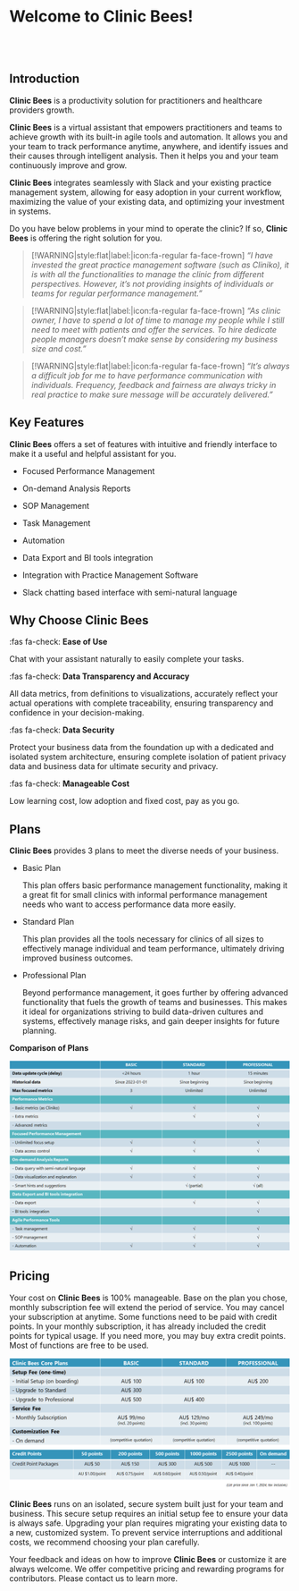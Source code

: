 # Welcome to Clinic Bees!

<br><br>

## Introduction

**Clinic Bees** is a productivity solution for practitioners and healthcare providers growth.

**Clinic Bees** is a virtual assistant that empowers practitioners and teams to achieve growth
with its built-in agile tools and automation. It allows you and your team to track performance anytime, anywhere, 
and identify issues and their causes through intelligent analysis. 
Then it helps you and your team continuously improve and grow.

**Clinic Bees** integrates seamlessly with Slack and your existing practice management system, 
allowing for easy adoption in your current workflow, maximizing the value of your existing data, 
and optimizing your investment in systems.

Do you have below problems in your mind to operate the clinic?
If so, **Clinic Bees** is offering the right solution for you.

>[!WARNING|style:flat|label:|icon:fa-regular fa-face-frown]
_“I have invested the great practice management software (such as Cliniko), it is with all the functionalities to manage the clinic from different perspectives.  However, it’s not providing insights of individuals or teams for regular performance management.”_

>[!WARNING|style:flat|label:|icon:fa-regular fa-face-frown]
_“As clinic owner, I have to spend a lot of time to manage my people while I still need to meet with patients and offer the services.  To hire dedicate people managers doesn’t make sense by considering my business size and cost.”_

>[!WARNING|style:flat|label:|icon:fa-regular fa-face-frown]
_“It’s always a difficult job for me to have performance communication with individuals.  Frequency, feedback and fairness are always tricky in real practice to make sure message will be accurately delivered.”_


## Key Features

**Clinic Bees** offers a set of features with intuitive and friendly interface to make it a useful and helpful assistant for you. 

* Focused Performance Management

* On-demand Analysis Reports

* SOP Management

* Task Management

* Automation

* Data Export and BI tools integration

* Integration with Practice Management Software

* Slack chatting based interface with semi-natural language

## Why Choose Clinic Bees

:fas fa-check: **Ease of Use**

  Chat with your assistant naturally to easily complete your tasks.

:fas fa-check: **Data Transparency and Accuracy**

  All data metrics, from definitions to visualizations, accurately reflect your actual operations 
	with complete traceability, ensuring transparency and confidence in your decision-making.

:fas fa-check: **Data Security**
  
  Protect your business data from the foundation up with a dedicated and isolated 
	system architecture, ensuring complete isolation of patient privacy data and business data
	for ultimate security and privacy.

:fas fa-check: **Manageable Cost**

  Low learning cost, low adoption and fixed cost, pay as you go.

## Plans

**Clinic Bees** provides 3 plans to meet the diverse needs of your business.

* Basic Plan
  
  This plan offers basic performance management functionality, making it a great fit for small clinics 
  with informal performance management needs who want to access performance data more easily.

* Standard Plan

  This plan provides all the tools necessary for clinics of all sizes to effectively manage 
  individual and team performance, ultimately driving improved business outcomes.

* Professional Plan
  
  Beyond performance management, it goes further by offering advanced functionality that fuels
  the growth of teams and businesses. This makes it ideal for organizations striving to build 
  data-driven cultures and systems, effectively manage risks, and gain deeper insights for future planning.


**Comparison of Plans**

![Comparison of Plans](images/plans.png)

## Pricing

Your cost on **Clinic Bees** is 100% manageable.  Base on the plan you chose,
monthly subscription fee will extend the period of service.  You may cancel your subscription at anytime.
Some functions need to be paid with credit points.  In your monthly subscription, it has already included
the credit points for typical usage.  If you need more, you may buy extra credit points.
Most of functions are free to be used.

![Pricing](images/pricing_20240101.png)

**Clinic Bees** runs on an isolated, secure system built just for your team and business. 
This secure setup requires an initial setup fee to ensure your data is always safe.
Upgrading your plan requires migrating your existing data to a new, customized system.
To prevent service interruptions and additional costs, we recommend choosing your plan carefully.

Your feedback and ideas on how to improve **Clinic Bees** or customize it are always welcome.
We offer competitive pricing and rewarding programs for contributors. Please contact us to learn more.

